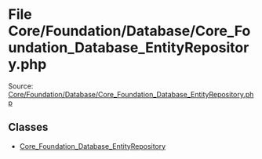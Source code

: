 File Core/Foundation/Database/Core_Foundation_Database_EntityRepository.php
=========
Source: [Core/Foundation/Database/Core_Foundation_Database_EntityRepository.php](https://github.com/PrestaShop/PrestaShop/blob/1.6.1.1/Core/Foundation/Database/Core_Foundation_Database_EntityRepository.php)


Classes
-------

* [Core_Foundation_Database_EntityRepository](class.Core_Foundation_Database_EntityRepository)

